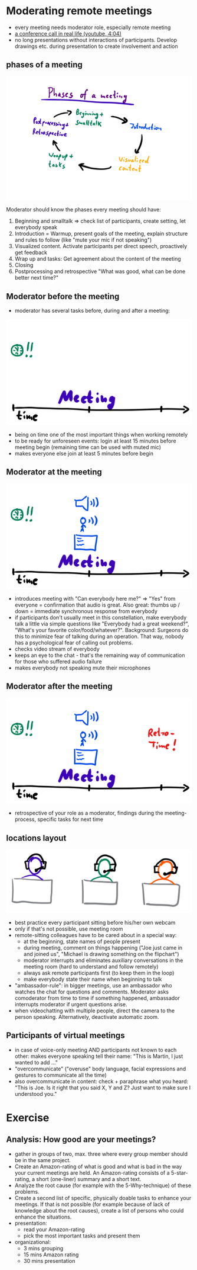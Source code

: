 # Moderating remote meetings
- every meeting needs moderator role, especially remote meeting
- [a conference call in real life (youtube, 4:04)](https://www.youtube.com/watch?v=DYu_bGbZiiQ)
- no long presentations without interactions of participants. Develop drawings etc. during presentation to create involvement and action

## phases of a meeting

![alt text](slides/phasesOfAMeeting.png)

Moderator should know the phases every meeting should have:
1. Beginning and smalltalk => check list of participants, create setting, let everybody speak
2. Introduction = Warmup, present goals of the meeting, explain structure and rules to follow (like "mute your mic if not speaking")
3. Visualized content. Activate participants per direct speech, proactively get feedback
4. Wrap up and tasks: Get agreement about the content of the meeting
5. Closing
6. Postprocessing and retrospective "What was good, what can be done better next time?"

## Moderator before the meeting

- moderator has several tasks before, during and after a meeting:

![alt text](slides/meetingBefore.png)

- being on time one of the most important things when working remotely
- to be ready for unforeseen events: login at least 15 minutes before meeting begin (remaining time can be used with muted mic)
- makes everyone else join at least 5 minutes before begin

## Moderator at the meeting

![alt text](slides/meetingDuring.png)

- introduces meeting with "Can everybody here me?" => "Yes" from everyone = confirmation that audio is great. Also great: thumbs up / down = immediate synchronous response from everybody
- if participants don't usually meet in this constellation, make everybody talk a little via simple questions like "Everybody had a great weekend?", "What's your favorite color/food/whatever?". Background: Surgeons do this to minimize fear of talking during an operation. That way, nobody has a psychological fear of calling out problems. 
- checks video stream of everybody
- keeps an eye to the chat - that's the remaining way of communication for those who suffered audio failure
- makes everybody not speaking mute their microphones

## Moderator after the meeting

![alt text](slides/meetingAfter.png)

- retrospective of your role as a moderator, findings during the meeting-process, specific tasks for next time

## locations layout

![alt text](slides/locationsLayout.png)

- best practice every participant sitting before his/her own webcam
- only if that's not possible, use meeting room
- remote-sitting colleagues have to be cared about in a special way:
   - at the beginning, state names of people present
   - during meeting, comment on things happening ("Joe just came in and joined us", "Michael is drawing something on the flipchart")
   - moderator interrupts and eliminates auxiliary conversations in the meeting room (hard to understand and follow remotely)
   - always ask remote participants first (to keep them in the loop)
   - make everybody state their name when beginning to talk
- "ambassador-rule": in bigger meetings, use an ambassador who watches the chat for questions and comments. Moderator asks comoderator from time to time if something happened, ambassador interrupts moderator if urgent questions arise.
- when videochatting with multiple people, direct the camera to the person speaking. Alternatively, deactivate automatic zoom.

## Participants of virtual meetings
- in case of voice-only meeting AND participants not known to each other: makes everyone speaking tell their name: "This is Martin, I just wanted to add ..."
- "overcommunicate" ("overuse" body language, facial expressions and gestures to communicate all the time) 
- also overcommunicate in content: check + paraphrase what you heard: "This is Joe. Is it right that you said X, Y and Z? Just want to make sure I understood you." 

# Exercise
## Analysis: How good are your meetings?
- gather in groups of two, max. three where every group member should be in the same project.
- Create an Amazon-rating of what is good and what is bad in the way your current meetings are held. An Amazon-rating consists of a 5-star-rating, a short (one-liner) summary and a short text.
- Analyze the root cause (for example with the 5-Why-technique) of these problems.
- Create a second list of specific, physically doable tasks to enhance your meetings. If that is not possible (for example because of lack of knowledge about the root causes), create a list of persons who could enhance the situations.
- presentation:
    - read your Amazon-rating
    - pick the most important tasks and present them
- organizational:
    - 3 mins grouping
    - 15 mins Amazon rating
    - 30 mins presentation